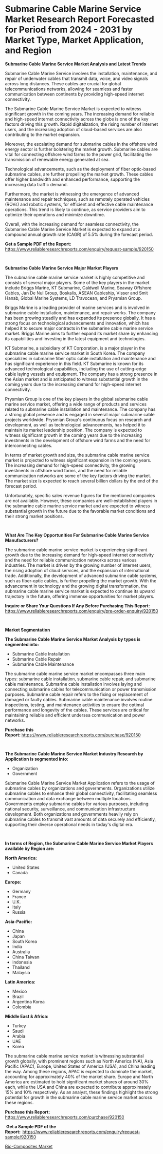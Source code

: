 <p><h1>Submarine Cable Marine Service Market Research Report Forecasted for Period from 2024 -  2031 by Market Type, Market Application, and Region</h1></p><p><strong>Submarine Cable Marine Service Market Analysis and Latest Trends</strong></p>
<p><p>Submarine Cable Marine Service involves the installation, maintenance, and repair of underwater cables that transmit data, voice, and video signals across long distances. These cables are crucial for global telecommunications networks, allowing for seamless and faster communication between continents by providing high-speed internet connectivity.</p><p>The Submarine Cable Marine Service Market is expected to witness significant growth in the coming years. The increasing demand for reliable and high-speed internet connectivity across the globe is one of the key factors driving this growth. Rapid digitalization, the rising number of internet users, and the increasing adoption of cloud-based services are also contributing to the market expansion.</p><p>Moreover, the escalating demand for submarine cables in the offshore wind energy sector is further bolstering the market growth. Submarine cables are vital for connecting offshore wind farms to the power grid, facilitating the transmission of renewable energy generated at sea.</p><p>Technological advancements, such as the deployment of fiber optic-based submarine cables, are further propelling the market growth. These cables offer higher bandwidth and enhanced performance, supporting the increasing data traffic demand.</p><p>Furthermore, the market is witnessing the emergence of advanced maintenance and repair techniques, such as remotely operated vehicles (ROVs) and robotic systems, for efficient and effective cable maintenance operations. This trend is likely to continue, as service providers aim to optimize their operations and minimize downtime.</p><p>Overall, with the increasing demand for seamless connectivity, the Submarine Cable Marine Service Market is expected to expand at a compound annual growth rate (CAGR) of 5.5% during the forecast period.</p></p>
<p><strong>Get a Sample PDF of the Report:&nbsp;</strong> <a href="https://www.reliableresearchreports.com/enquiry/request-sample/920150">https://www.reliableresearchreports.com/enquiry/request-sample/920150</a></p>
<p>&nbsp;</p>
<p><strong>Submarine Cable Marine Service Major Market Players</strong></p>
<p><p>The submarine cable marine service market is highly competitive and consists of several major players. Some of the key players in the market include Briggs Marine, KT Submarine, Caldwell Marine, Seaway Offshore Cables, Jan De Nul Group, Boskalis, ASEAN Cableship, Visser and Smit Hanab, Global Marine Systems, LD Travocean, and Prysmian Group.</p><p>Briggs Marine is a leading provider of marine services and is involved in submarine cable installation, maintenance, and repair works. The company has been growing steadily and has expanded its presence globally. It has a strong focus on technological advancements and innovation, which has helped it to secure major contracts in the submarine cable marine service market. Briggs Marine aims to further expand its market share by enhancing its capabilities and investing in the latest equipment and technologies.</p><p>KT Submarine, a subsidiary of KT Corporation, is a major player in the submarine cable marine service market in South Korea. The company specializes in submarine fiber optic cable installation and maintenance and has significant experience in this field. KT Submarine is known for its advanced technological capabilities, including the use of cutting-edge cable laying vessels and equipment. The company has a strong presence in the Asian market and is anticipated to witness substantial growth in the coming years due to the increasing demand for high-speed internet connectivity.</p><p>Prysmian Group is one of the key players in the global submarine cable marine service market, offering a wide range of products and services related to submarine cable installation and maintenance. The company has a strong global presence and is engaged in several major submarine cable projects worldwide. Prysmian Group's continuous focus on research and development, as well as technological advancements, has helped it to maintain its market leadership position. The company is expected to witness significant growth in the coming years due to the increasing investments in the development of offshore wind farms and the need for interconnecting cables.</p><p>In terms of market growth and size, the submarine cable marine service market is projected to witness significant expansion in the coming years. The increasing demand for high-speed connectivity, the growing investments in offshore wind farms, and the need for reliable communication networks are some of the key factors driving the market. The market size is expected to reach several billion dollars by the end of the forecast period.</p><p>Unfortunately, specific sales revenue figures for the mentioned companies are not available. However, these companies are well-established players in the submarine cable marine service market and are expected to witness substantial growth in the future due to the favorable market conditions and their strong market positions.</p></p>
<p>&nbsp;</p>
<p><strong>What Are The Key Opportunities For Submarine Cable Marine Service Manufacturers?</strong></p>
<p><p>The submarine cable marine service market is experiencing significant growth due to the increasing demand for high-speed internet connectivity and the need for reliable communication networks across various industries. The market is driven by the growing number of internet users, the rising adoption of cloud services, and the expansion of international trade. Additionally, the development of advanced submarine cable systems, such as fiber-optic cables, is further propelling the market growth. With the advancement in technology and the growing digital transformation, the submarine cable marine service market is expected to continue its upward trajectory in the future, offering immense opportunities for market players.</p></p>
<p><strong>Inquire or Share Your Questions If Any Before Purchasing This Report:</strong> <a href="https://www.reliableresearchreports.com/enquiry/pre-order-enquiry/920150">https://www.reliableresearchreports.com/enquiry/pre-order-enquiry/920150</a></p>
<p>&nbsp;</p>
<p><strong>Market Segmentation</strong></p>
<p><strong>The Submarine Cable Marine Service Market Analysis by types is segmented into:</strong></p>
<p><ul><li>Submarine Cable Installation</li><li>Submarine Cable Repair</li><li>Submarine Cable Maintenance</li></ul></p>
<p><p>The submarine cable marine service market encompasses three main types: submarine cable installation, submarine cable repair, and submarine cable maintenance. Submarine cable installation involves laying and connecting submarine cables for telecommunication or power transmission purposes. Submarine cable repair refers to the fixing or replacement of damaged or faulty cables. Submarine cable maintenance involves routine inspections, testing, and maintenance activities to ensure the optimal performance and longevity of the cables. These services are critical for maintaining reliable and efficient undersea communication and power networks.</p></p>
<p><strong>Purchase this Report:&nbsp;</strong><a href="https://www.reliableresearchreports.com/purchase/920150">https://www.reliableresearchreports.com/purchase/920150</a></p>
<p>&nbsp;</p>
<p><strong>The Submarine Cable Marine Service Market Industry Research by Application is segmented into:</strong></p>
<p><ul><li>Organization</li><li>Government</li></ul></p>
<p><p>Submarine Cable Marine Service Market Application refers to the usage of submarine cables by organizations and governments. Organizations utilize submarine cables to enhance their global connectivity, facilitating seamless communication and data exchange between multiple locations. Governments employ submarine cables for various purposes, including national security, surveillance, and communication infrastructure development. Both organizations and governments heavily rely on submarine cables to transmit vast amounts of data securely and efficiently, supporting their diverse operational needs in today's digital era.</p></p>
<p>&nbsp;</p>
<p><strong>In terms of Region, the Submarine Cable Marine Service Market Players available by Region are:</strong></p>
<p>
    <p> <strong> North America: </strong>
        <ul>
            <li>United States</li>
            <li>Canada</li>
        </ul>
        </p> 
    <p> <strong> Europe: </strong>
        <ul>
            <li>Germany</li>
            <li>France</li>
            <li>U.K.</li>
            <li>Italy</li>
            <li>Russia</li>
        </ul>
        </p> 
    <p> <strong> Asia-Pacific: </strong>
        <ul>
            <li>China</li>
            <li>Japan</li>
            <li>South Korea</li>
            <li>India</li>
            <li>Australia</li>
            <li>China Taiwan</li>
            <li>Indonesia</li>
            <li>Thailand</li>
            <li>Malaysia</li>
        </ul>
        </p> 
    <p> <strong> Latin America: </strong>
        <ul>
            <li>Mexico</li>
            <li>Brazil</li>
            <li>Argentina Korea</li>
            <li>Colombia</li>
        </ul>
        </p> 
    <p> <strong> Middle East & Africa: </strong>
        <ul>
            <li>Turkey</li>
            <li>Saudi</li>
            <li>Arabia</li>
            <li>UAE</li>
            <li>Korea</li>
        </ul>
    </p>
    </p>
<p><p>The submarine cable marine service market is witnessing substantial growth globally, with prominent regions such as North America (NA), Asia Pacific (APAC), Europe, United States of America (USA), and China leading the way. Among these regions, APAC is expected to dominate the market, accounting for approximately 40% of the market share. Europe and North America are estimated to hold significant market shares of around 30% each, while the USA and China are expected to contribute approximately 15% and 10% respectively. As an analyst, these findings highlight the strong potential for growth in the submarine cable marine service market across these regions.</p></p>
<p><strong>Purchase this Report: </strong><a href="https://www.reliableresearchreports.com/purchase/920150">https://www.reliableresearchreports.com/purchase/920150</a></p>
<p>&nbsp;<strong>Get a Sample PDF of the Report:&nbsp;&nbsp;</strong><a href="https://www.reliableresearchreports.com/enquiry/request-sample/920150">https://www.reliableresearchreports.com/enquiry/request-sample/920150</a></p>
<p><strong></strong></p>
<p><p><a href="https://medium.com/@myrticecole/bio-composites-market-insights-into-market-cagr-market-trends-and-growth-strategies-52e33baf6070">Bio-Composites Market</a></p></p>